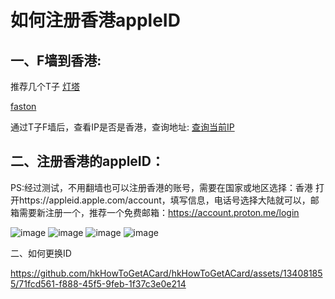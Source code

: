 # 如何注册香港appleID
## 一、F墙到香港:
推荐几个T子
[灯塔](https://dt666.xyz/#/register?code=Ca3csSXf)


[faston](https://console.fs-ca.com/#/register?code=6SzgWd3t)


 通过T子F墙后，查看IP是否是香港，查询地址: [查询当前IP](https://browserleaks.com/ip)
 ## 二、注册香港的appleID：
PS:经过测试，不用翻墙也可以注册香港的账号，需要在国家或地区选择：香港
打开https://appleid.apple.com/account，填写信息，电话号选择大陆就可以，邮箱需要新注册一个，推荐一个免费邮箱：https://account.proton.me/login

![image](https://github.com/hkHowToGetACard/hkHowToGetACard/assets/134081855/5e604fb0-9602-4b87-8d28-b639c02422b4)
![image](https://github.com/hkHowToGetACard/hkHowToGetACard/assets/134081855/87779d5c-4a4f-4af6-962e-51f9e75a8c01)
![image](https://github.com/hkHowToGetACard/hkHowToGetACard/assets/134081855/a84c95e1-e552-4fb4-b2a5-315dcac124a2)
![image](https://github.com/hkHowToGetACard/hkHowToGetACard/assets/134081855/6ba18aec-e1e0-487e-8f89-0f19cf367538)



二、如何更换ID

https://github.com/hkHowToGetACard/hkHowToGetACard/assets/134081855/71fcd561-f888-45f5-9feb-1f37c3e0e214


